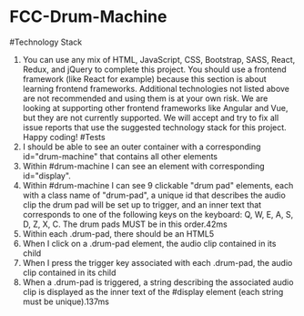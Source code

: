 # FCC-Drum-Machine

#Technology Stack
1. You can use any mix of HTML, JavaScript, CSS, Bootstrap, SASS, React, Redux, and jQuery to complete this project. You should use a frontend framework (like React for example) because this section is about learning frontend frameworks. Additional technologies not listed above are not recommended and using them is at your own risk. We are looking at supporting other frontend frameworks like Angular and Vue, but they are not currently supported. We will accept and try to fix all issue reports that use the suggested technology stack for this project. Happy coding!
#Tests
1. I should be able to see an outer container with a corresponding id="drum-machine" that contains all other elements
2. Within #drum-machine I can see an element with corresponding id="display".
3. Within #drum-machine I can see 9 clickable "drum pad" elements, each with a class name of "drum-pad", a unique id that describes the audio clip the drum pad will be set up to trigger, and an inner text that corresponds to one of the following keys on the keyboard: Q, W, E, A, S, D, Z, X, C. The drum pads MUST be in this order.42ms
4. Within each .drum-pad, there should be an HTML5 <audio> element which has a src attribute pointing to an audio clip, a class name of "clip", and an id corresponding to the inner text of its parent .drum-pad (e.g. id="Q", id="W", id="E" etc.).
5. When I click on a .drum-pad element, the audio clip contained in its child <audio> element should be triggered.
6. When I press the trigger key associated with each .drum-pad, the audio clip contained in its child <audio> element should be triggered (e.g. pressing the Q key should trigger the drum pad which contains the string "Q", pressing the W key should trigger the drum pad which contains the string "W", etc.).
7. When a .drum-pad is triggered, a string describing the associated audio clip is displayed as the inner text of the #display element (each string must be unique).137ms
